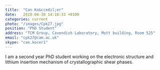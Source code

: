```yaml
---
title:  "Can Ko&ccedil;er"
date:   2018-06-30 14:16:33 +0100
categories: current
photo: "/images/Cpk27.jpg"
position: "PhD Student"
address: "TCM Group, Cavendish Laboratory, Mott building, Room 525"
email: "cpk27@cam.ac.uk"
skype: "can.kocer1"
---
```


I am a second year PhD student working on the electronic structure and lithium insertion mechanism of crystallographic shear phases.
